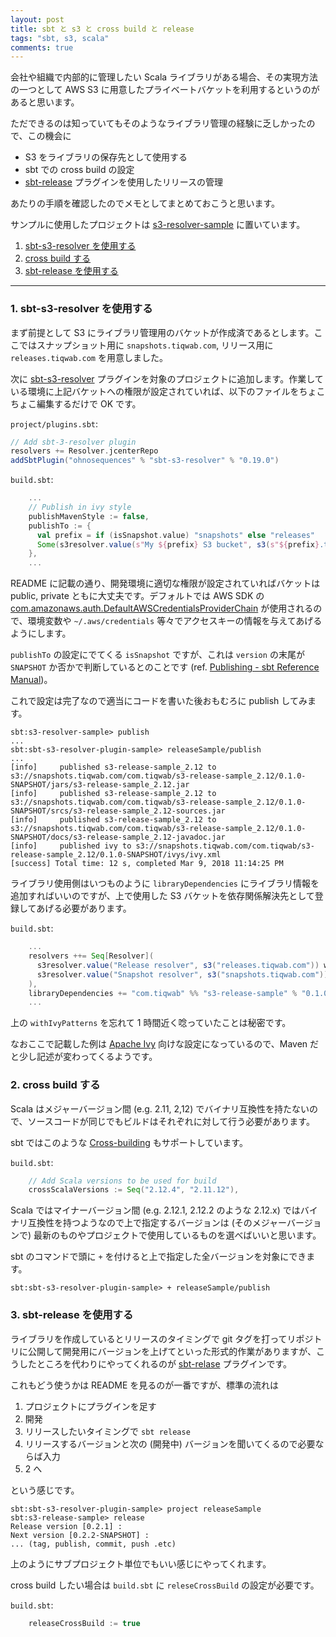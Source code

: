 ```yaml
---
layout: post
title: sbt と s3 と cross build と release
tags: "sbt, s3, scala"
comments: true
---
```


会社や組織で内部的に管理したい Scala ライブラリがある場合、その実現方法の一つとして AWS S3 に用意したプライベートバケットを利用するというのがあると思います。

ただできるのは知っていてもそのようなライブラリ管理の経験に乏しかったので、この機会に

- S3 をライブラリの保存先として使用する
- sbt での cross build の設定
- [sbt-release][5] プラグインを使用したリリースの管理

あたりの手順を確認したのでメモとしてまとめておこうと思います。

サンプルに使用したプロジェクトは [s3-resolver-sample][6] に置いています。

1. [sbt-s3-resolver を使用する](#sbt-s3-resolver)
2. [cross build する](#cross-build)
3. [sbt-release を使用する](#sbt-release)

---

<div id="sbt-s3-resolver" />

### 1. sbt-s3-resolver を使用する

まず前提として S3 にライブラリ管理用のバケットが作成済であるとします。ここではスナップショット用に `snapshots.tiqwab.com`, リリース用に `releases.tiqwab.com` を用意しました。

次に [sbt-s3-resolver][1] プラグインを対象のプロジェクトに追加します。作業している環境に上記バケットへの権限が設定されていれば、以下のファイルをちょこちょこ編集するだけで OK です。

`project/plugins.sbt`:

```scala
// Add sbt-3-resolver plugin
resolvers += Resolver.jcenterRepo
addSbtPlugin("ohnosequences" % "sbt-s3-resolver" % "0.19.0")
```

`build.sbt`:

```scala
    ...
    // Publish in ivy style
    publishMavenStyle := false,
    publishTo := {
      val prefix = if (isSnapshot.value) "snapshots" else "releases"
      Some(s3resolver.value(s"My ${prefix} S3 bucket", s3(s"${prefix}.tiqwab.com")) withIvyPatterns)
    },
    ...
```

README に記載の通り、開発環境に適切な権限が設定されていればバケットは public, private ともに大丈夫です。デフォルトでは AWS SDK の [com.amazonaws.auth.DefaultAWSCredentialsProviderChain][7] が使用されるので、環境変数や `~/.aws/credentials` 等々でアクセスキーの情報を与えてあげるようにします。

`publishTo` の設定にでてくる `isSnapshot` ですが、これは `version` の末尾が `SNAPSHOT` か否かで判断しているとのことです (ref. [Publishing - sbt Reference Manual][3])。

これで設定は完了なので適当にコードを書いた後おもむろに publish してみます。

```
sbt:s3-resolver-sample> publish
...
sbt:sbt-s3-resolver-plugin-sample> releaseSample/publish
...
[info]     published s3-release-sample_2.12 to s3://snapshots.tiqwab.com/com.tiqwab/s3-release-sample_2.12/0.1.0-SNAPSHOT/jars/s3-release-sample_2.12.jar
[info]     published s3-release-sample_2.12 to s3://snapshots.tiqwab.com/com.tiqwab/s3-release-sample_2.12/0.1.0-SNAPSHOT/srcs/s3-release-sample_2.12-sources.jar
[info]     published s3-release-sample_2.12 to s3://snapshots.tiqwab.com/com.tiqwab/s3-release-sample_2.12/0.1.0-SNAPSHOT/docs/s3-release-sample_2.12-javadoc.jar
[info]     published ivy to s3://snapshots.tiqwab.com/com.tiqwab/s3-release-sample_2.12/0.1.0-SNAPSHOT/ivys/ivy.xml
[success] Total time: 12 s, completed Mar 9, 2018 11:14:25 PM
```

ライブラリ使用側はいつものように `libraryDependencies` にライブラリ情報を追加すればいいのですが、上で使用した S3 バケットを依存関係解決先として登録してあげる必要があります。

`build.sbt`:

```scala
    ...
    resolvers ++= Seq[Resolver](
      s3resolver.value("Release resolver", s3("releases.tiqwab.com")) withIvyPatterns,
      s3resolver.value("Snapshot resolver", s3("snapshots.tiqwab.com")) withIvyPatterns
    ),
    libraryDependencies += "com.tiqwab" %% "s3-release-sample" % "0.1.0-SNAPSHOT"
    ...
```

上の `withIvyPatterns` を忘れて 1 時間近く唸っていたことは秘密です。

なおここで記載した例は [Apache Ivy][2] 向けな設定になっているので、Maven だと少し記述が変わってくるようです。

<div id="cross-build" />

### 2. cross build する

Scala はメジャーバージョン間 (e.g. 2.11, 2,12) でバイナリ互換性を持たないので、ソースコードが同じでもビルドはそれぞれに対して行う必要があります。

sbt ではこのような [Cross-building][4] もサポートしています。

`build.sbt`:

```scala
    // Add Scala versions to be used for build
    crossScalaVersions := Seq("2.12.4", "2.11.12"),
```

Scala ではマイナーバージョン間 (e.g. 2.12.1, 2.12.2 のような 2.12.x) ではバイナリ互換性を持つようなので上で指定するバージョンは (そのメジャーバージョンで) 最新のものやプロジェクトで使用しているものを選べばいいと思います。

sbt のコマンドで頭に `+` を付けると上で指定した全バージョンを対象にできます。

```
sbt:sbt-s3-resolver-plugin-sample> + releaseSample/publish
```

<div id="sbt-release" />

### 3. sbt-release を使用する

ライブラリを作成しているとリリースのタイミングで git タグを打ってリポジトリに公開して開発用にバージョンを上げてといった形式的作業がありますが、こうしたところを代わりにやってくれるのが [sbt-relase][5] プラグインです。

これもどう使うかは README を見るのが一番ですが、標準の流れは

1. プロジェクトにプラグインを足す
2. 開発
3. リリースしたいタイミングで `sbt release`
4. リリースするバージョンと次の (開発中) バージョンを聞いてくるので必要ならば入力
5. 2 へ

という感じです。

```
sbt:sbt-s3-resolver-plugin-sample> project releaseSample
sbt:s3-release-sample> release
Release version [0.2.1] : 
Next version [0.2.2-SNAPSHOT] : 
... (tag, publish, commit, push .etc)
```

上のようにサブプロジェクト単位でもいい感じにやってくれます。

cross build したい場合は `build.sbt` に `releseCrossBuild` の設定が必要です。

`build.sbt`:

```scala
    releaseCrossBuild := true
```

[1]: https://github.com/ohnosequences/sbt-s3-resolver
[2]: http://ant.apache.org/ivy/
[3]: https://www.scala-sbt.org/1.x/docs/Publishing.html
[4]: https://www.scala-sbt.org/1.0/docs/Cross-Build.html
[5]: https://github.com/sbt/sbt-release
[6]: https://github.com/tiqwab/s3-resolver-sample
[7]: https://docs.aws.amazon.com/AWSJavaSDK/latest/javadoc/com/amazonaws/auth/DefaultAWSCredentialsProviderChain.html
